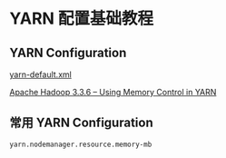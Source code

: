 # YARN 配置基础教程


## YARN Configuration


[yarn-default.xml](https://hadoop.apache.org/docs/stable/hadoop-yarn/hadoop-yarn-common/yarn-default.xml)

[Apache Hadoop 3.3.6 – Using Memory Control in YARN](https://hadoop.apache.org/docs/stable/hadoop-yarn/hadoop-yarn-site/NodeManagerCGroupsMemory.html)


## 常用 YARN Configuration

`yarn.nodemanager.resource.memory-mb`


